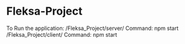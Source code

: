# Fleksa-Project

To Run the application:
	/Fleksa_Project/server/
		Command: npm start
	/Fleksa_Project/client/
		Command: npm start
